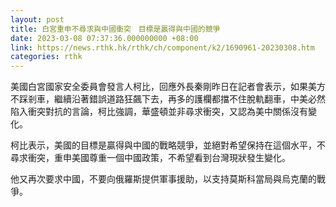 ```yaml
---
layout: post
title: 白宮重申不尋求與中國衝突　目標是贏得與中國的競爭
date: 2023-03-08 07:37:36.000000000 +08:00
link: https://news.rthk.hk/rthk/ch/component/k2/1690961-20230308.htm
categories: rthk
---
```


美國白宮國家安全委員會發言人柯比，回應外長秦剛昨日在記者會表示，如果美方不踩剎車，繼續沿著錯誤道路狂飆下去，再多的護欄都擋不住脫軌翻車，中美必然陷入衝突對抗的言論，柯比強調，華盛頓並非尋求衝突，又認為美中關係沒有變化。 

柯比表示，美國的目標是贏得與中國的戰略競爭，並絕對希望保持在這個水平，不尋求衝突，重申美國尊重一個中國政策，不希望看到台灣現狀發生變化。

他又再次要求中國，不要向俄羅斯提供軍事援助，以支持莫斯科當局與烏克蘭的戰爭。
